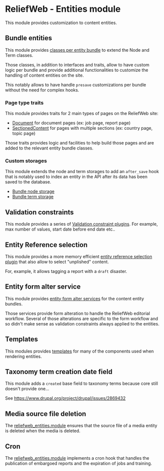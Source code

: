 ReliefWeb - Entities module
===========================

This module provides customization to content entities.

## Bundle entities

This module provides [classes per entity bundle](src/Entity) to extend the Node and Term classes.

Those classes, in addition to interfaces and traits, allow to have custom logic per bundle and provide additional functionalities to customize the handling of content entities on the site.

This notably allows to have handle `presave` customizations per bundle without the need for complex hooks.

### Page type traits

This module provides traits for 2 main types of pages on the ReliefWeb site:

- [Document](src/DocumentTrait.php) for document pages (ex: job page, report page)
- [SectionedContent](src/SectionedContentTrait.php) for pages with multiple sections (ex: country page, topic page)

Those traits provides logic and facilities to help build those pages and are added to the relevant entity bundle classes.

### Custom storages

This module extends the node and term storages to add an `after_save` hook that is notably used to index an entity in the API after its data has been saved to the database.

- [Bundle node storage](src/BundleNodeStorage.php)
- [Bundle term storage](src/BundleTaxonomyTermStorage.php)

## Validation constraints

This module provides a series of [Validation constraint plugins](src/Plugin/Validation/Constraint). For example, max number of values, start date before end date etc..

## Entity Reference selection

This module provides a more memory efficient [entity reference selection plugin](src/Plugin/EntityReferenceSelection/AnyTermSelection.php) that also allow to select "unplished" content.

For, example, it allows tagging a report with a `draft` disaster.

## Entity form alter service

This module provides [entity form alter services](src/Services) for the content entity bundles.

Those services provide form alteration to handle the ReliefWeb editorial workflow. Several of those alterations are specific to the form workflow and so didn't make sense as validation constraints always applied to the entities.

## Templates

This modules provides [templates](templates) for many of the components used when rendering entities.

## Taxonomy term creation date field

This module adds a `created` base field to taxonomy terms because core still doesn't provide one...

See https://www.drupal.org/project/drupal/issues/2869432

## Media source file deletion

The [reliefweb_entities.module](reliefweb_entities.module) ensures that the source file of a media entity is deleted when the media is deleted.

## Cron

The [reliefweb_entities.module](reliefweb_entities.module) implements a cron hook that handles the publication of embargoed reports and the expiration of jobs and training.

